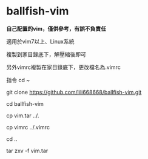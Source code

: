 # ballfish-vim
**自己配置的vim，僅供參考，有誤不負責任**

適用於vim7以上、Linux系統

複製到家目錄底下，解壓縮後即可

另外vimrc複製在家目錄底下，更改檔名為.vimrc

指令
cd ~

git clone https://github.com/lili668668/ballfish-vim.git

cd ballfish-vim

cp vim.tar ../.

cp vimrc ../.vimrc

cd ..

tar zxv -f vim.tar
